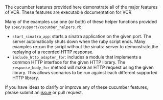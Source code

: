 The cucumber features provided here demonstrate all of the major features of
VCR.  These features are executable documentation for VCR.

Many of the examples use one (or both) of these helper functions
provided by `spec/support/cucumber_helpers.rb`:

* `start_sinatra_app`: starts a sinatra application on the given port.
  The server automatically shuts down when the ruby script ends.  Many
  examples re-run the script without the sinatra server to demonstrate
  the replaying of a recorded HTTP response.
* `include_http_adapter_for`: includes a module that implements a common
  HTTP interface for the given HTTP library.  The `response_body_for`
  method will make an HTTP request using the given library.  This
  allows scenarios to be run against each different supported HTTP
  library.

If you have ideas to clarify or improve any of these cucumber features,
please submit an [issue](https://github.com/vcr/vcr/issues) or pull request.
